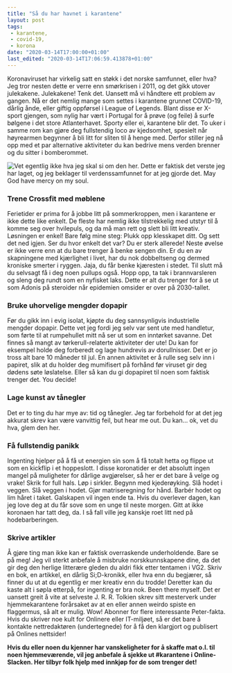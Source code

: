 ```yaml
---
title: "Så du har havnet i karantene"
layout: post
tags: 
 - karantene,
 - covid-19,
 - korona
date: "2020-03-14T17:00:00+01:00"
last_edited: "2020-03-14T17:06:59.413878+01:00"
---
```

Koronaviruset har virkelig satt en støkk i det norske samfunnet, eller hva? Jeg tror nesten dette er verre enn smørkrisen i 2011, og det gikk utover julekakene. Julekakene! Tenk det. Uansett må vi håndtere ett problem av gangen. Nå er det nemlig mange som settes i karantene grunnet COVID-19, dårlig ånde, eller giftig oppførsel i League of Legends. Blant disse er X-sport gjengen, som nylig har vært i Portugal for å prøve (og feile) å surfe bølgene i det store Atlanterhavet. Sporty eller ei, karantene blir det. To uker i samme rom kan gjøre deg fullstendig loco av kjedsomhet, spesielt når høyrearmen begynner å bli litt for sliten til å henge med. Derfor stiller jeg nå opp med et par alternative aktiviteter du kan bedrive mens verden brenner og du sitter i bomberommet.

![Vet egentlig ikke hva jeg skal si om den her. Dette er faktisk det verste jeg har laget, og jeg beklager til verdenssamfunnet for at jeg gjorde det. May God have mercy on my soul.](https://online.ntnu.no/media/images/responsive/79a6e9b4-2faa-42bd-b511-a909ebf00a49.png)

### Trene Crossfit med møblene
Ferietider er prima for å jobbe litt på sommerkroppen, men i karantene er ikke dette like enkelt. De fleste har nemlig ikke tilstrekkelig med utstyr til å komme seg over hvilepuls, og da må man rett og slett bli litt kreativ. Løsningen er enkel! Bare følg mine steg: Plukk opp klesskapet ditt. Og sett det ned igjen. Ser du hvor enkelt det var? Du er sterk allerede! Neste øvelse er ikke verre enn at du bare trenger å benke sengen din. Er du en av skapningene med kjærlighet i livet, har du nok dobbeltseng og dermed kroniske smerter i ryggen. Jaja, du får benke kjæresten i stedet. Til slutt må du selvsagt få i deg noen pullups også. Hopp opp, ta tak i brannvarsleren og sleng deg rundt som en nyfisket laks. Dette er alt du trenger for å se ut som Adonis på steroider når epidemien omsider er over på 2030-tallet.

### Bruke uhorvelige mengder dopapir
Før du gikk inn i evig isolat, kjøpte du deg sannsynligvis industrielle mengder dopapir. Dette vet jeg fordi jeg selv var sent ute med handletur, som førte til at rumpehullet mitt nå ser ut som en inntørket savanne. Det finnes så mangt av tørkerull-relaterte aktiviteter der ute! Du kan for eksempel holde deg forberedt og lage hundrevis av dorullnisser. Det er jo tross alt bare 10 måneder til jul. En annen aktivitet er å rulle seg selv inn i papiret, slik at du holder deg mumifisert på forhånd før viruset gir deg dødens søte løslatelse. Eller så kan du gi dopapiret til noen som faktisk trenger det. You decide!

### Lage kunst av tånegler
Det er to ting du har mye av: tid og tånegler. Jeg tar forbehold for at det jeg akkurat skrev kan være vanvittig feil, but hear me out. Du kan… ok, vet du hva, glem den her.

### Få fullstendig panikk
Ingenting hjelper på å få ut energien sin som å få totalt hetta og flippe ut som en kickflip i et hoppeslott. I disse koronatider er det absolutt ingen mangel på muligheter for dårlige avgjørelser, så her er det bare å velge og vrake! Skrik for full hals. Løp i sirkler. Begynn med kjederøyking. Slå hodet i veggen. Slå veggen i hodet. Gjør matriseregning for hånd. Barbér hodet og lim håret i taket. Galskapen vil ingen ende ta. Hvis du overlever dagen, kan jeg love deg at du får sove som en unge til neste morgen. Gitt at ikke koronaen har tatt deg, da. I så fall ville jeg kanskje roet litt ned på hodebarberingen.

### Skrive artikler
Å gjøre ting man ikke kan er faktisk overraskende underholdende. Bare se på meg! Jeg vil sterkt anbefale å misbruke norskkunnskapene dine, da det gir deg den herlige litterære gleden du aldri fikk etter tentamen i VG2. Skriv en bok, en artikkel, en dårlig Si;D-kronikk, eller hva enn du begjærer, så finner du ut at du egentlig er mer kreativ enn du trodde! Deretter kan du kaste alt i søpla etterpå, for ingenting er bra nok. Been there myself. Det er uansett greit å vite at selveste J. R. R. Tolkien skrev sitt mesterverk under hjemmekarantene forårsaket av at en eller annen weirdo spiste en flaggermus, så alt er mulig. Wow! Abonner for flere interessante Peter-fakta. Hvis du skriver noe kult for Onlinere eller IT-miljøet, så er det bare å kontakte nettredaktøren (undertegnede) for å få den klargjort og publisert på Onlines nettsider!



**Hvis du eller noen du kjenner har vanskeligheter for å skaffe mat o.l. til noen hjemmeværende, vil jeg anbefale å sjekke ut #karantene i Online-Slacken. Her tilbyr folk hjelp med innkjøp for de som trenger det!**